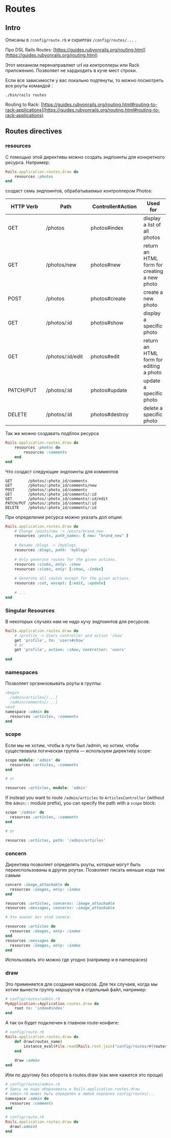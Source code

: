 # Routes

## Intro

Описаны в `/config/route.rb` и скриптах `/config/routes/...` .

Про DSL Rails Routes: [https://guides.rubyonrails.org/routing.html](https://guides.rubyonrails.org/routing.html)

Этот механизм перенаправляет url на контроллеры или Rack приложению. Позволяет не хардкодить в куче мест строки.

Если все зависимости у вас локально подтянуты, то можно посмотреть все роуты командой :

```
./bin/rails routes
```

Routing to Rack: [https://guides.rubyonrails.org/routing.html#routing-to-rack-applications](https://guides.rubyonrails.org/routing.html#routing-to-rack-applications)

## Routes directives

### resources

С помощью этой директивы можно создать эндпоинты для конкретного ресурса. Например:

```ruby
Rails.application.routes.draw do
    resources :photos
end
```

создаст семь эндпоинтов, обрабатываемых контроллером Photos:

<table><thead><tr><th width="147">HTTP Verb</th><th width="153">Path</th><th width="183">Controller#Action</th><th>Used for</th></tr></thead><tbody><tr><td>GET</td><td>/photos</td><td>photos#index</td><td>display a list of all photos</td></tr><tr><td>GET</td><td>/photos/new</td><td>photos#new</td><td>return an HTML form for creating a new photo</td></tr><tr><td>POST</td><td>/photos</td><td>photos#create</td><td>create a new photo</td></tr><tr><td>GET</td><td>/photos/:id</td><td>photos#show</td><td>display a specific photo</td></tr><tr><td>GET</td><td>/photos/:id/edit</td><td>photos#edit</td><td>return an HTML form for editing a photo</td></tr><tr><td>PATCH/PUT</td><td>/photos/:id</td><td>photos#update</td><td>update a specific photo</td></tr><tr><td>DELETE</td><td>/photos/:id</td><td>photos#destroy</td><td>delete a specific photo</td></tr></tbody></table>

Так же можно создавать подблок ресурса

```ruby
Rails.application.routes.draw do
    resources :photos do
        resources :comments
    end
end
```

Что создаст следующие эндпоинты для комментов

```
GET       /photos/:photo_id/comments
GET       /photos/:photo_id/comments/new
POST      /photos/:photo_id/comments
GET       /photos/:photo_id/comments/:id
GET       /photos/:photo_id/comments/:id/edit
PATCH/PUT /photos/:photo_id/comments/:id
DELETE    /photos/:photo_id/comments/:id
```

При определении ресурса можно указать доп опции:

```ruby
Rails.application.routes.draw do
    # Change /posts/new -> /posts/brand_new
    resources :posts, path_names: { new: "brand_new" }
    
    # Rename /blogs -> /myblogs
    resources :blogs, path: 'myblogs'
    
    # Only generate routes for the given actions.
    resources :clubs, only: :show
    resources :clubs, only: [:show, :index]
    
    # Generate all routes except for the given actions.
    resources :cat, except: [:edit, :update]
    
    # ...
end
```

### Singular Resources

В некоторых случаях нам не надо кучу эндпоинтов для ресурсов.

```ruby
Rails.application.routes.draw do
    # /profile -> Users controller and action 'show' 
    get 'profile', to: 'users#show'
    # or
    get 'profile', action: :show, controller: 'users'
    
end
```

### namespaces

Позволяет организовывать роуты в группы:

```ruby
=begin
  /admin/articles[/...]
  /admin/comments[/...]
=end
namespace :admin do
  resources :articles, :comments
end
```

### scope

Если мы не хотим, чтобы в пути был /admin, но хотим, чтобы существовала логическая группа — используем директиву scope:

```ruby
scope module: 'admin' do
  resources :articles, :comments
end

# or

resources :articles, module: 'admin'
```

If instead you want to route `/admin/articles` to `ArticlesController` (without the `Admin::` module prefix), you can specify the path with a `scope` block:

```ruby
scope '/admin' do
  resources :articles, :comments
end

# or

resources :articles, path: '/admin/articles'
```

### concern

Директива позволяет определять роуты, которые могут быть переиспользованы в других роутах. Позволяет писать меньше кода тем самым

```ruby
concern :image_attachable do
  resources :images, only: :index
end

resources :articles, concerns: :image_attachable
resources :messages, concerns: :image_attachable

# Это аналог вот этой записи:

resources :articles do
  resources :images, only: :index
end
resources :messages do
  resources :images, only: :index
end
```

Использовать это можно где угодно (например и в namespaces)

### draw

Это применяется для создания макросов. Для тех случаев, когда мы хотим вынести группу маршрутов в отдельный файл, например:

```ruby
# config/routes/admin.rb
MyApplication::Application.routes.draw do
    root to: 'index#index'
end
```

А так он будет подключен в главном route-конфиге:

```ruby
# config/route.rb
Rails.application.routes.draw do
    def draw(routes_name)
        instance_eval(File.read(Rails.root.join("config/routes/#{routes_name}.rb")))
    end
    
    draw :admin
end
```

Или по другому без оборота в routes.draw (как мне кажется это проще)

```ruby
# config/routes/admin.rb
# Здесь не надо оборачивать в Rails.application.routes.draw
# admin.rb может быть определен в любой подпапке config/routes/...
namespace :admin do
  resources :comments
end

# config/route.rb
Rails.application.routes.draw do
  draw(:admin)
end
```

